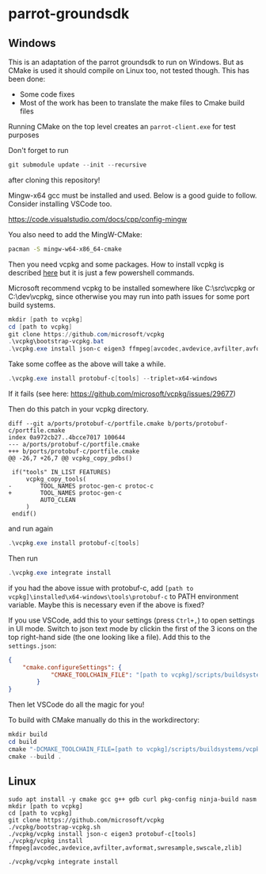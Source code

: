 # parrot-groundsdk

## Windows

This is an adaptation of the parrot groundsdk to run on Windows. But as CMake is used it should compile on Linux too, not tested though.
This has been done:
- Some code fixes
- Most of the work has been to translate the make files to Cmake build files

Running CMake on the top level creates an ```parrot-client.exe``` for test purposes

Don't forget to run
```powershell
git submodule update --init --recursive
```
after cloning this repository!

Mingw-x64 gcc must be installed and used. Below is a good guide to follow. Consider installing VSCode too.

https://code.visualstudio.com/docs/cpp/config-mingw

You also need to add the MingW-CMake:
```bash
pacman -S mingw-w64-x86_64-cmake
```

Then you need vcpkg and some packages. How to install vcpkg is described [here](https://github.com/Microsoft/vcpkg/) but it is just a few powershell commands.

Microsoft recommend vcpkg to be installed somewhere like C:\src\vcpkg or C:\dev\vcpkg, since otherwise you may run into path issues for some port build systems.
```powershell
mkdir [path to vcpkg]
cd [path to vcpkg]
git clone https://github.com/microsoft/vcpkg
.\vcpkg\bootstrap-vcpkg.bat
.\vcpkg.exe install json-c eigen3 ffmpeg[avcodec,avdevice,avfilter,avformat,swresample,swscale,zlib] --triplet=x64-windows
```
Take some coffee as the above will take a while.
```powershell
.\vcpkg.exe install protobuf-c[tools] --triplet=x64-windows
```
If it fails (see here: https://github.com/microsoft/vcpkg/issues/29677)

Then do this patch in your vcpkg directory.
```git
diff --git a/ports/protobuf-c/portfile.cmake b/ports/protobuf-c/portfile.cmake
index 0a972cb27..4bcce7017 100644
--- a/ports/protobuf-c/portfile.cmake
+++ b/ports/protobuf-c/portfile.cmake
@@ -26,7 +26,7 @@ vcpkg_copy_pdbs()

 if("tools" IN_LIST FEATURES)
     vcpkg_copy_tools(
-        TOOL_NAMES protoc-gen-c protoc-c
+        TOOL_NAMES protoc-gen-c
         AUTO_CLEAN
     )
 endif()
```
and run again
```powershell
.\vcpkg.exe install protobuf-c[tools]
```
Then run
```powershell
.\vcpkg.exe integrate install
```

if you had the above issue with protobuf-c, add ```[path to vcpkg]\installed\x64-windows\tools\protobuf-c``` to PATH environment variable. Maybe this is necessary even if the above is fixed?

If you use VSCode, add this to your settings (press ```Ctrl+,```) to open settings in UI mode. Switch to json text mode by clickin the first of the 3 icons on the top right-hand side (the one looking like a file).
Add this to the ```settings.json```:
```json
{
    "cmake.configureSettings": {
            "CMAKE_TOOLCHAIN_FILE": "[path to vcpkg]/scripts/buildsystems/vcpkg.cmake"
        }
}
```
Then let VSCode do all the magic for you!

To build with CMake manually do this in the workdirectory:
```powershell
mkdir build
cd build
cmake "-DCMAKE_TOOLCHAIN_FILE=[path to vcpkg]/scripts/buildsystems/vcpkg.cmake" ..
cmake --build .
```

## Linux

```shell
sudo apt install -y cmake gcc g++ gdb curl pkg-config ninja-build nasm
mkdir [path to vcpkg]
cd [path to vcpkg]
git clone https://github.com/microsoft/vcpkg
./vcpkg/bootstrap-vcpkg.sh
./vcpkg/vcpkg install json-c eigen3 protobuf-c[tools]
./vcpkg/vcpkg install ffmpeg[avcodec,avdevice,avfilter,avformat,swresample,swscale,zlib]

./vcpkg/vcpkg integrate install